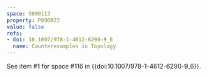 ```yaml
---
space: S000113
property: P000023
value: false
refs:
- doi: 10.1007/978-1-4612-6290-9_6
  name: Counterexamples in Topology
---
```


See item #1 for space #116 in {{doi:10.1007/978-1-4612-6290-9_6}}.
